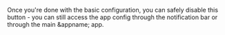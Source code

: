 Once you're done with the basic configuration, you can safely disable this button - you can still access the app config through the notification bar or through the main &appname; app.
